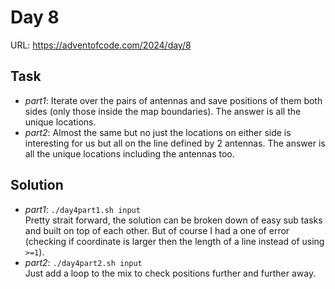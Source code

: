 # Day 8

URL: https://adventofcode.com/2024/day/8

## Task
* _part1_: Iterate over the pairs of antennas and save positions of them both sides (only those inside the map boundaries). The answer is all the unique locations.
* _part2_: Almost the same but no just the locations on either side is interesting for us but all on the line defined by 2 antennas. The answer is all the unique locations including the antennas too.

## Solution
* _part1_: `./day4part1.sh input`\
Pretty strait forward, the solution can be broken down of easy sub tasks and built on top of each other. But of course I had a one of error (checking if coordinate is larger then the length of a line instead of using `>=1`).
* _part2_: `./day4part2.sh input`\
Just add a loop to the mix to check positions further and further away.
